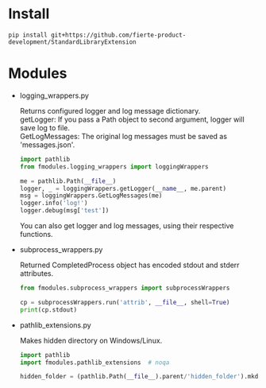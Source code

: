 # Install
`pip install git+https://github.com/fierte-product-development/StandardLibraryExtension`

# Modules
* logging_wrappers.py

	Returns configured logger and log message dictionary.  
	getLogger: If you pass a Path object to second argument, logger will save log to file.  
	GetLogMessages: The original log messages must be saved as 'messages.json'.  
	```python
	import pathlib
	from fmodules.logging_wrappers import loggingWrappers

	me = pathlib.Path(__file__)
	logger, _ = loggingWrappers.getLogger(__name__, me.parent)
	msg = loggingWrappers.GetLogMessages(me)
	logger.info('log!')
	logger.debug(msg['test'])
	```

	You can also get logger and log messages, using their respective functions.

* subprocess_wrappers.py

	Returned CompletedProcess object has encoded stdout and stderr attributes.
	```python
	from fmodules.subprocess_wrappers import subprocessWrappers

	cp = subprocessWrappers.run('attrib', __file__, shell=True)
	print(cp.stdout)
	```

* pathlib_extensions.py

	Makes hidden directory on Windows/Linux.
	```python
	import pathlib
	import fmodules.pathlib_extensions  # noqa

	hidden_folder = (pathlib.Path(__file__).parent/'hidden_folder').mkdir_hidden()
	```
